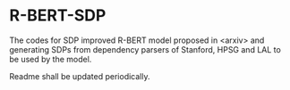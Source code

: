 # R-BERT-SDP
The codes for SDP improved R-BERT model proposed in &lt;arxiv> and generating SDPs from dependency parsers of Stanford, HPSG and LAL to be used by the model.

Readme shall be updated periodically.

